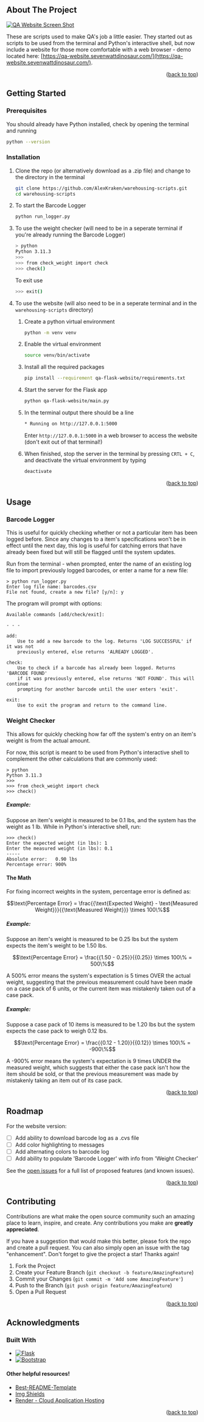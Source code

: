 <!-- Improved compatibility of back to top link: See: https://github.com/othneildrew/Best-README-Template/pull/73 -->
<a name="readme-top"></a>

<!-- ABOUT THE PROJECT -->
## About The Project

[![QA Website Screen Shot][website-screenshot]](https://github.com/AlexKraken/warehousing-scripts)

These are scripts used to make QA's job a little easier. They started out as scripts to be used from the terminal and Python's interactive shell, but now include a website for those more comfortable with a web browser - demo located here: [https://qa-website.sevenwattdinosaur.com/](https://qa-website.sevenwattdinosaur.com/).

<p align="right">(<a href="#readme-top">back to top</a>)</p>



<!-- GETTING STARTED -->
## Getting Started

### Prerequisites
You should already have Python installed, check by opening the terminal and running
```sh
python --version
```

### Installation
1. Clone the repo (or alternatively download as a .zip file) and change to the directory in the terminal
   ```sh
   git clone https://github.com/AlexKraken/warehousing-scripts.git
   cd warehousing-scripts
   ```
   
   
2. To start the Barcode Logger
   ```sh
   python run_logger.py
   ```
   
3. To use the weight checker (will need to be in a seperate terminal if you're already running the Barcode Logger)
   ```sh
   > python
   Python 3.11.3 
   >>>
   >>> from check_weight import check
   >>> check()
   ```
   To exit use
   ```sh
   >>> exit()
   ```
   
5. To use the website (will also need to be in a seperate terminal and in the `warehousing-scripts` directory)
   
   1. Create a python virtual environment
      ```sh
      python -m venv venv
      ```
      
   2. Enable the virtual environment
      ```sh
      source venv/bin/activate
      ```
      
   3. Install all the required packages
      ```sh
      pip install --requirement qa-flask-website/requirements.txt
      ```
      
   4. Start the server for the Flask app
      ```sh
      python qa-flask-website/main.py
      ```
      
   5. In the terminal output there should be a line
      ```sh
      * Running on http://127.0.0.1:5000
      ```
      
      Enter `http://127.0.0.1:5000` in a web browser to access the website (don't exit out of that terminal!)
      
   7. When finished, stop the server in the terminal by pressing `CRTL + C`, and deactivate the virtual environment by typing
      ```sh
      deactivate
      ```
      
<p align="right">(<a href="#readme-top">back to top</a>)</p>



<!-- USAGE EXAMPLES -->
## Usage

### Barcode Logger
This is useful for quickly checking whether or not a particular item has been logged before. Since any changes to a item's specifications won't be in effect until the next day, this log is useful for catching errors that have already been fixed but will still be flagged until the system updates.

Run from the terminal - when prompted, enter the name of an existing log file to import previously logged barcodes, or enter a name for a new file:

    > python run_logger.py
    Enter log file name: barcodes.csv
    File not found, create a new file? [y/n]: y

The program will prompt with options:

    Available commands [add/check/exit]: 

    - - -

    add:
        Use to add a new barcode to the log. Returns 'LOG SUCCESSFUL' if it was not
        previously entered, else returns 'ALREADY LOGGED'.

    check:
        Use to check if a barcode has already been logged. Returns 'BARCODE FOUND'
        if it was previously entered, else returns 'NOT FOUND'. This will continue
        prompting for another barcode until the user enters 'exit'.

    exit:
        Use to exit the program and return to the command line.


### Weight Checker
This allows for quickly checking how far off the system's entry on an item's weight is from the actual amount. 

For now, this script is meant to be used from Python's interactive shell to complement the other calculations that are commonly used:

    > python
    Python 3.11.3 
    >>>
    >>> from check_weight import check
    >>> check()


##### Example:
Suppose an item's weight is measured to be 0.1 lbs, and the system has the weight as 1 lb. While in Python's interactive shell, run:

    >>> check()
    Enter the expected weight (in lbs): 1
    Enter the measured weight (in lbs): 0.1
    -----
    Absolute error:   0.90 lbs
    Percentage error: 900%


#### The Math
For fixing incorrect weights in the system, percentage error is defined as:
```math
\text{Percentage Error} = \frac{{\text{Expected Weight} - \text{Measured Weight}}}{{\text{Measured Weight}}} \times 100\%
```


##### Example:
Suppose an item's weight is measured to be 0.25 lbs but the system expects the item's weight to be 1.50 lbs.

```math
\text{Percentage Error} = \frac{{1.50 - 0.25}}{{0.25}} \times 100\% = 500\%
```

A 500% error means the system's expectation is 5 times OVER the actual weight, suggesting that the previous measurement could have been made on a case pack of 6 units, or the current item was mistakenly taken out of a case pack.


##### Example:
Suppose a case pack of 10 items is measured to be 1.20 lbs but the system expects the case pack to weigh 0.12 lbs.

```math
\text{Percentage Error} = \frac{{0.12 - 1.20}}{{0.12}} \times 100\% = -900\%
```

A -900% error means the system's expectation is 9 times UNDER the measured weight, which suggests that either the case pack isn't how the item should be sold, or that the previous measurement was made by mistakenly taking an item out of its case pack.

<p align="right">(<a href="#readme-top">back to top</a>)</p>



<!-- ROADMAP -->
## Roadmap
For the website version:
- [ ] Add ability to download barcode log as a .cvs file
- [ ] Add color highlighting to messages
- [ ] Add alternating colors to barcode log
- [ ] Add ability to populate 'Barcode Logger' with info from 'Weight Checker'

See the [open issues](https://github.com/AlexKraken/warehousing-scripts/issues) for a full list of proposed features (and known issues).


<p align="right">(<a href="#readme-top">back to top</a>)</p>



<!-- CONTRIBUTING -->
## Contributing
Contributions are what make the open source community such an amazing place to learn, inspire, and create. Any contributions you make are **greatly appreciated**.

If you have a suggestion that would make this better, please fork the repo and create a pull request. You can also simply open an issue with the tag "enhancement".
Don't forget to give the project a star! Thanks again!

1. Fork the Project
2. Create your Feature Branch (`git checkout -b feature/AmazingFeature`)
3. Commit your Changes (`git commit -m 'Add some AmazingFeature'`)
4. Push to the Branch (`git push origin feature/AmazingFeature`)
5. Open a Pull Request

<p align="right">(<a href="#readme-top">back to top</a>)</p>



<!-- ACKNOWLEDGMENTS -->
## Acknowledgments

### Built With
* [![Flask][Flask]][flask-url]
* [![Bootstrap][Bootstrap.com]][Bootstrap-url]

#### Other helpful resources!
* [Best-README-Template](https://github.com/othneildrew/Best-README-Template)
* [Img Shields](https://shields.io)
* [Render - Cloud Application Hosting](https://render.com/)

<p align="right">(<a href="#readme-top">back to top</a>)</p>



<!-- MARKDOWN LINKS & IMAGES -->
<!-- https://www.markdownguide.org/basic-syntax/#reference-style-links -->
[flask]: https://img.shields.io/badge/Flask-000000?style=for-the-badge&logo=flask&logoColor=white
[flask-url]: https://flask.palletsprojects.com/
[Bootstrap.com]: https://img.shields.io/badge/Bootstrap-563D7C?style=for-the-badge&logo=bootstrap&logoColor=white
[Bootstrap-url]: https://getbootstrap.com
[website-screenshot]: images/screenshot.png
